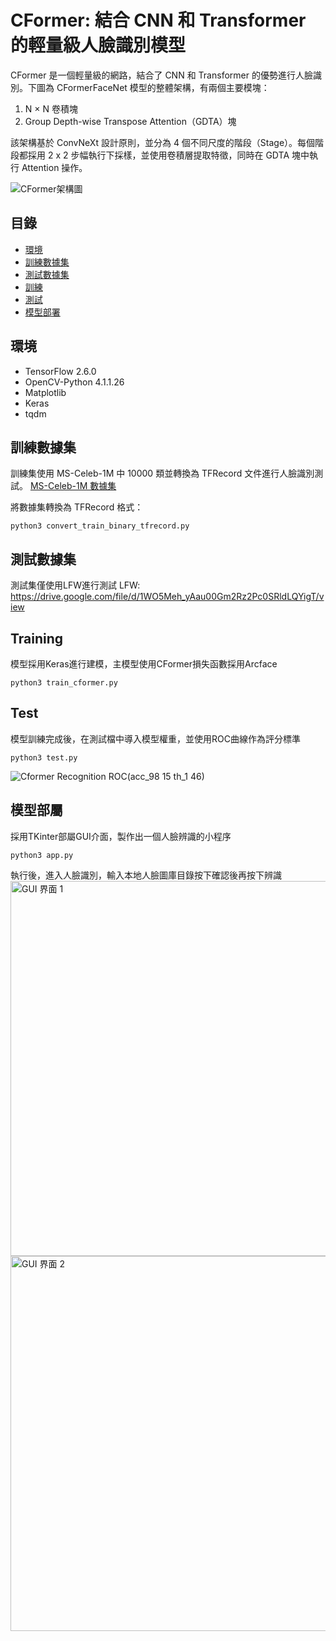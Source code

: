 # CFormer: 結合 CNN 和 Transformer 的輕量級人臉識別模型

CFormer 是一個輕量級的網路，結合了 CNN 和 Transformer 的優勢進行人臉識別。下圖為 CFormerFaceNet 模型的整體架構，有兩個主要模塊：
1. N × N 卷積塊
2. Group Depth-wise Transpose Attention（GDTA）塊

該架構基於 ConvNeXt 設計原則，並分為 4 個不同尺度的階段（Stage）。每個階段都採用 2 x 2 步幅執行下採樣，並使用卷積層提取特徵，同時在 GDTA 塊中執行 Attention 操作。

![CFormer架構圖](https://github.com/user-attachments/assets/eb38c2db-426e-418c-aa73-55477b6cb7f8)

## 目錄

- [環境](#環境)
- [訓練數據集](#訓練數據集)
- [測試數據集](#測試數據集)
- [訓練](#訓練)
- [測試](#測試)
- [模型部署](#模型部署)

## 環境

- TensorFlow 2.6.0
- OpenCV-Python 4.1.1.26
- Matplotlib
- Keras
- tqdm

## 訓練數據集

訓練集使用 MS-Celeb-1M 中 10000 類並轉換為 TFRecord 文件進行人臉識別測試。
[MS-Celeb-1M 數據集](https://drive.google.com/file/d/1X202mvYe5tiXFhOx82z4rPiPogXD435i/view)

將數據集轉換為 TFRecord 格式：
```
python3 convert_train_binary_tfrecord.py
```

## 測試數據集
測試集僅使用LFW進行測試
LFW: https://drive.google.com/file/d/1WO5Meh_yAau00Gm2Rz2Pc0SRldLQYigT/view

## Training
模型採用Keras進行建模，主模型使用CFormer損失函數採用Arcface
```
python3 train_cformer.py
```
## Test
模型訓練完成後，在測試檔中導入模型權重，並使用ROC曲線作為評分標準
```
python3 test.py
```
![Cformer Recognition ROC(acc_98 15 th_1 46)](https://github.com/user-attachments/assets/109bf7ee-ca15-4ed6-9ee9-50d260470a19)

## 模型部屬
採用TKinter部屬GUI介面，製作出一個人臉辨識的小程序
```
python3 app.py
```
執行後，進入人臉識別，輸入本地人臉圖庫目錄按下確認後再按下辨識
<img src="https://github.com/user-attachments/assets/58bc55de-a7e8-4d3e-8faa-570eef375ab4" alt="GUI 界面 1" width="600">
<img src="https://github.com/user-attachments/assets/c93dc480-4bc0-40f3-8507-67ac5a0ea72c" alt="GUI 界面 2" width="600">




